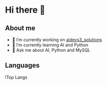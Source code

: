 # Hi there 👋

## About me

- 🔭 I’m currently working on [aidevs3_solutions](https://github.com/JanTopolewski/aidevs3_solutions)
- 🌱 I’m currently learning AI and Python
- 💬 Ask me about AI, Python and MySQL

## Languages
!Top Langs

